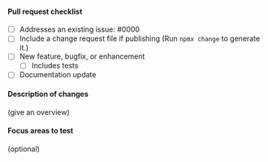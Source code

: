 #### Pull request checklist

- [ ] Addresses an existing issue: #0000
- [ ] Include a change request file if publishing (Run `npmx change` to generate it.)
- [ ] New feature, bugfix, or enhancement
  - [ ] Includes tests
- [ ] Documentation update

#### Description of changes

(give an overview)

#### Focus areas to test

(optional)


